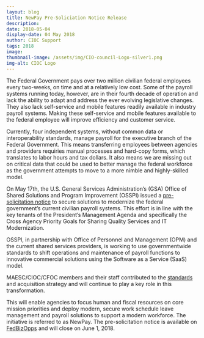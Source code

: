 ```yaml
---
layout: blog
title: NewPay Pre-Soliciation Notice Release
description:
date: 2018-05-04
display-date: 04 May 2018
author: CIOC Support
tags: 2018
image:
thumbnail-image: /assets/img/CIO-council-Logo-silver1.png
img-alt: CIOC Logo
---
```

The Federal Government pays over two million civilian federal employees every two-weeks, on time and at a relatively low cost. Some of the payroll systems running today, however, are in their fourth decade of operation and lack the ability to adapt and address the ever evolving legislative changes. They also lack self-service and mobile features readily available in industry payroll systems. Making these self-service and mobile features available to the federal employee will improve efficiency and customer service.

Currently, four independent systems, without common data or interoperability standards, manage payroll for the executive branch of the Federal Government. This means transferring employees between agencies and providers requiries manual processes and hard-copy forms, which translates to labor hours and tax dollars. It also means we are missing out on critical data that could be used to better manage the federal workforce as the government attempts to move to a more nimble and highly-skilled model.

On May 17th, the U.S. General Services Administration’s (GSA) Office of Shared Solutions and Program Improvement (OSSPI) issued a [pre-solicitation notice](http://go.usa.gov/xQPCj) to secure solutions to modernize the federal government’s current civilian payroll systems. This effort is in line with the key tenants of the President’s Management Agenda and specifically the Cross Agency Priority Goals for Sharing Quality Services and IT Modernization.

OSSPI, in partnership with Office of Personnel and Management (OPM) and the current shared services providers, is working to use governmentwide standards to shift operations and maintenance of payroll functions to innovative commercial solutions using the Software as a Service (SaaS) model.

MAESC/CIOC/CFOC members and their staff contributed to the [standards](https://www.ussm.gov/fibf/) and acquisition strategy and will continue to play a key role in this transformation.

This will enable agencies to focus human and fiscal resources on core mission priorities and deploy modern, secure work schedule leave management and payroll solutions to support a modern workforce. The initiative is referred to as NewPay. The pre-solicitation notice is available on [FedBizOpps](https://www.google.com/url?q=https://www.fbo.gov/notices/c3e559e7257212d2e481f9a2de476a20&sa=D&source=hangouts&ust=1527255962103000&usg=AFQjCNFFlZ5ZeUHu8VvXu0Bvzr3bc52lsQ) and will close on June 1, 2018.
